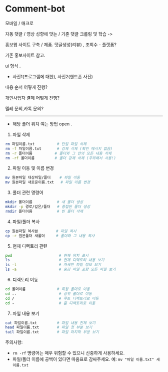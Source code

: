 # Comment-bot



모바일 / 매크로

자동 댓글 / 영상 성향에 맞는 / 기존 댓글 크롤링 및 학습 ->

홍보웹 사이트 구축 / 제품. 댓글생성(리뷰) , 조회수 - 플랫폼?


 기존 홍보사이트 참고.


ui 형식 .

- 사진1(프로그램에 대한), 사진2(핸드폰 사진)

내용 순서 어떻게 진행?

개인사업자 결제 어떻게 진행?

텔레 문의,카톡 문의?



----

- 해당 폴더 위치 여는 방법
open .



1. 파일 삭제
```bash
rm 파일이름.txt          # 단일 파일 삭제
rm -f 파일이름.txt       # 강제 삭제 (확인 메시지 없음)
rm -r 폴더이름          # 폴더와 그 안의 모든 내용 삭제
rm -rf 폴더이름         # 폴더 강제 삭제 (주의해서 사용!)
```

2. 파일 이동 및 이름 변경
```bash
mv 원본파일 대상파일/폴더    # 파일 이동
mv 원본파일 새로운이름.txt   # 파일 이름 변경
```

3. 폴더 관련 명령어
```bash
mkdir 폴더이름           # 새 폴더 생성
mkdir -p 경로/깊은/폴더   # 중첩된 폴더 생성
rmdir 폴더이름           # 빈 폴더 삭제
```

4. 파일/폴더 복사
```bash
cp 원본파일 복사본        # 파일 복사
cp -r 원본폴더 새폴더     # 폴더와 그 내용 복사
```

5. 현재 디렉토리 관련
```bash
pwd                     # 현재 위치 표시
ls                      # 현재 디렉토리 내용 보기
ls -l                   # 자세한 파일 정보 보기
ls -a                   # 숨김 파일 포함 모든 파일 보기
```

6. 디렉토리 이동
```bash
cd 폴더이름              # 특정 폴더로 이동
cd ..                   # 상위 폴더로 이동
cd /                    # 루트 디렉토리로 이동
cd ~                    # 홈 디렉토리로 이동
```

7. 파일 내용 보기
```bash
cat 파일이름.txt         # 파일 내용 전체 보기
head 파일이름.txt        # 파일 첫 부분 보기
tail 파일이름.txt        # 파일 마지막 부분 보기
```

주의사항:
- `rm -rf` 명령어는 매우 위험할 수 있으니 신중하게 사용하세요.
- 파일/폴더 이름에 공백이 있다면 따옴표로 감싸주세요. 예: `mv "파일 이름.txt" 새이름.txt`
